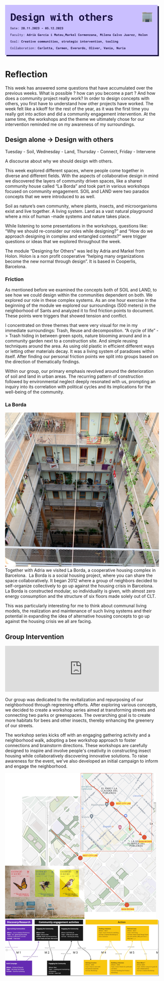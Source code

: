 ![](../../images/Bearbeitet/DwOCover.png)

# Reflection
This week has answered some questions that have accumulated over the previous weeks. What is possible ? how can you become a part ? And how does a community project really work? In order to design concepts with others, you first have to understand how other projects have worked. The week felt like a kikoff for the rest of the year, as it was the first time you really got into action and did a community engagement intervention. At the same time, the workshops and the theme we ultimately chose for our intervention reminded me on my awareness of my surroundings.

## Design alone -> Design with others
Tuesday - Soil, Wednesday - Land, Thursday - Connect, Friday - Intervene

A discourse about why we should design with others. 

This week explored different spaces, where people come together in diverse and 
different fields. With the aspects of collaborative design in mind we discovered the layers of community driven spaces, like a shared community house called “La Borda” and took part in various workshops focused on community engagement. SOIL and LAND were two 
paradox concepts that we were introduced to as well. 

Soil as nature’s own community, where plants, insects, and microorganisms exist and live together. A living system. Land as a vast natural playground where a mix of human -made systems and nature takes place. 

While listening to some presentations in the workshops, questions like: “Why we should re-consider our roles while designing?” and “How do we approach designing in complex and entangled contexts?” were trigger questions or ideas that we explored throughout the week. 

The module “Designing for Others” was led by Adria and Markel from Holon. Holon is a non profit cooperative “helping many organizations become the new normal through design”. It is based in Cooperlis, Barcelona. 

### Friction
As mentioned before we examined the concepts both of SOIL and LAND, to see how we 
could design within the communities dependent on both. We explored our role in these complex systems. As an one hour exercise in the beginning of the module we explored our surroundings (500 meters) in the neighborhood of Sants and analyzed it to find friction points to document. These points were triggers that showed tension and conflict. 

I concentrated on three themes that were very visual for me in my immediate surroundings: Trash, Reuse and decomposition. “A cycle of life” -> Trash hiding in between green spots, nature blooming around and in a community garden next to 
a construction site. And simple reusing techniques around the area. As using old plastic in efficient different ways or letting other materials decay. It was a living system of paradoxes within itself. After finding our personal friction points we split into groups based on the direction of thematically findings.

Within our group, our primary emphasis revolved around the deterioration of soil and land in urban areas. The recurring pattern of construction followed by environmental neglect deeply resonated with us, prompting an inquiry into its correlation with political cycles and its implications for the well-being of the community.

### La Borda
![](../../images/Bearbeitet/laBorda.png)
Together with Adria we visited La Borda, a cooperative housing complex in Barcelona.  La Borda is a social housing project, where you can share the space collaboratively. It began 2012 where a group of neighbors decided to self-organize collectively to go up against the housing crisis in Barcelona. La Borda is constructed modular, so individuality is given, with almost zero energy consumption and the structure of six floors made solely out of CLT. 

This was particularly interesting for me to think about communal living models, the realization and maintenance of such living systems and their potential in expanding the idea of alternative housing concepts to go up against the housing crisis we all are facing. 



## Group Intervention

<iframe width="100%" src="https://www.youtube.com/embed/FUPg-zJ5T0o?si=tG1KQdK2MLHoE8iA" title="YouTube video player" frameborder="0" allow="accelerometer; autoplay; clipboard-write; encrypted-media; gyroscope; picture-in-picture; web-share" allowfullscreen></iframe>

Our group was dedicated to the revitalization and repurposing of our neighborhood through regreening efforts. After exploring various concepts, we decided to create a workshop series aimed at transforming streets and connecting two parks or greenspaces. The overarching goal is to create more habitats for bees and other insects, thereby enhancing the greenery of our streets.

The workshop series kicks off with an engaging gathering activity and a neighborhood walk, adopting a bee workshop approach to foster connections and brainstorm directions. These workshops are carefully designed to inspire and involve people's creativity in constructing insect housing while collaboratively discovering innovative solutions. To raise awareness for the event, we've also developed an initial campaign to inform and engage the neighborhood.

![](../../images/Bearbeitet/DwoInterventionplan.png)
![](../../images/Bearbeitet/DwOInterventiontimeplan.png)
